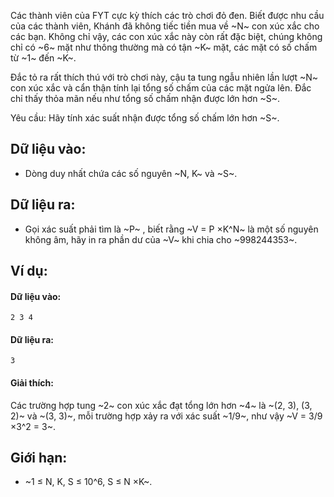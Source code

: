 <!--**<center>NGUỒN: Free Contest FYT Code Cup Day 2</center>**-->

Các thành viên của FYT cực kỳ thích các trò chơi đỏ đen. Biết được nhu cầu của các thành viên, Khánh đã không tiếc tiền mua về ~N~ con xúc xắc cho các bạn. Không chỉ vậy, các con xúc xắc này còn rất đặc biệt, chúng không chỉ có ~6~ mặt như thông thường mà có tận ~K~ mặt, các mặt có số chấm từ ~1~ đến ~K~.

Đắc tỏ ra rất thích thú với trò chơi này, cậu ta tung ngẫu nhiên lần lượt ~N~ con xúc xắc và cẩn thận tính lại tổng số chấm của các mặt ngửa lên. Đắc chỉ thấy thỏa mãn nếu như tổng số chấm nhận được lớn hơn ~S~.

Yêu cầu: Hãy tính xác suất nhận được tổng số chấm lớn hơn ~S~.

## Dữ liệu vào:
- Dòng duy nhất chứa các số nguyên ~N, K~ và ~S~.

## Dữ liệu ra:
- Gọi xác suất phải tìm là ~P~ , biết rằng ~V = P ×K^N~ là một số nguyên không âm, hãy in ra phần dư của ~V~ khi chia cho ~998244353~.

## Ví dụ:
#### Dữ liệu vào:
```
2 3 4
```

#### Dữ liệu ra:
```
3
```

#### Giải thích:
Các trường hợp tung ~2~ con xúc xắc đạt tổng lớn hơn ~4~ là ~(2, 3), (3, 2)~ và ~(3, 3)~, mỗi trường hợp xảy ra với xác suất ~1/9~, như vậy ~V = 3/9 ×3^2 = 3~.

## Giới hạn:
- ~1 ≤ N, K, S ≤ 10^6, S ≤ N ×K~.